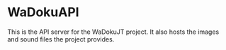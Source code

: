 # WaDokuAPI

This is the API server for the WaDokuJT project. It also hosts the images and sound files the project provides.
